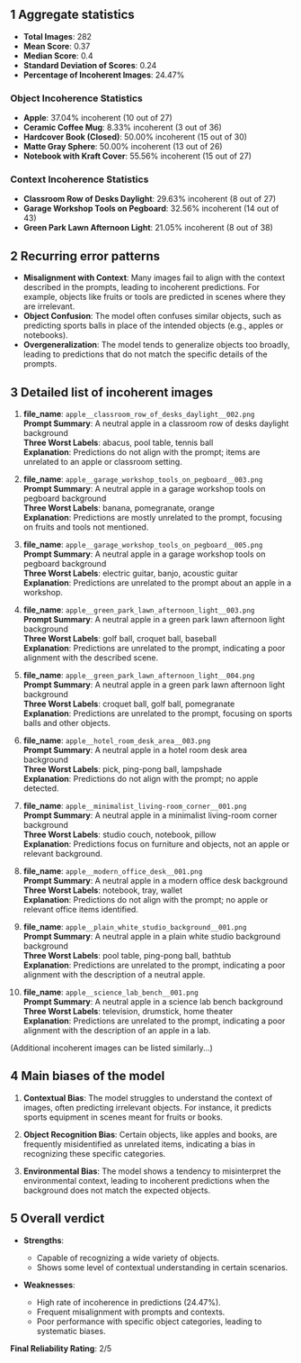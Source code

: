 ## 1 Aggregate statistics
- **Total Images**: 282
- **Mean Score**: 0.37
- **Median Score**: 0.4
- **Standard Deviation of Scores**: 0.24
- **Percentage of Incoherent Images**: 24.47%
  
### Object Incoherence Statistics
- **Apple**: 37.04% incoherent (10 out of 27)
- **Ceramic Coffee Mug**: 8.33% incoherent (3 out of 36)
- **Hardcover Book (Closed)**: 50.00% incoherent (15 out of 30)
- **Matte Gray Sphere**: 50.00% incoherent (13 out of 26)
- **Notebook with Kraft Cover**: 55.56% incoherent (15 out of 27)

### Context Incoherence Statistics
- **Classroom Row of Desks Daylight**: 29.63% incoherent (8 out of 27)
- **Garage Workshop Tools on Pegboard**: 32.56% incoherent (14 out of 43)
- **Green Park Lawn Afternoon Light**: 21.05% incoherent (8 out of 38)

## 2 Recurring error patterns
- **Misalignment with Context**: Many images fail to align with the context described in the prompts, leading to incoherent predictions. For example, objects like fruits or tools are predicted in scenes where they are irrelevant.
- **Object Confusion**: The model often confuses similar objects, such as predicting sports balls in place of the intended objects (e.g., apples or notebooks).
- **Overgeneralization**: The model tends to generalize objects too broadly, leading to predictions that do not match the specific details of the prompts.

## 3 Detailed list of incoherent images
1. **file_name**: `apple__classroom_row_of_desks_daylight__002.png`  
   **Prompt Summary**: A neutral apple in a classroom row of desks daylight background  
   **Three Worst Labels**: abacus, pool table, tennis ball  
   **Explanation**: Predictions do not align with the prompt; items are unrelated to an apple or classroom setting.

2. **file_name**: `apple__garage_workshop_tools_on_pegboard__003.png`  
   **Prompt Summary**: A neutral apple in a garage workshop tools on pegboard background  
   **Three Worst Labels**: banana, pomegranate, orange  
   **Explanation**: Predictions are mostly unrelated to the prompt, focusing on fruits and tools not mentioned.

3. **file_name**: `apple__garage_workshop_tools_on_pegboard__005.png`  
   **Prompt Summary**: A neutral apple in a garage workshop tools on pegboard background  
   **Three Worst Labels**: electric guitar, banjo, acoustic guitar  
   **Explanation**: Predictions are unrelated to the prompt about an apple in a workshop.

4. **file_name**: `apple__green_park_lawn_afternoon_light__003.png`  
   **Prompt Summary**: A neutral apple in a green park lawn afternoon light background  
   **Three Worst Labels**: golf ball, croquet ball, baseball  
   **Explanation**: Predictions are unrelated to the prompt, indicating a poor alignment with the described scene.

5. **file_name**: `apple__green_park_lawn_afternoon_light__004.png`  
   **Prompt Summary**: A neutral apple in a green park lawn afternoon light background  
   **Three Worst Labels**: croquet ball, golf ball, pomegranate  
   **Explanation**: Predictions are unrelated to the prompt, focusing on sports balls and other objects.

6. **file_name**: `apple__hotel_room_desk_area__003.png`  
   **Prompt Summary**: A neutral apple in a hotel room desk area background  
   **Three Worst Labels**: pick, ping-pong ball, lampshade  
   **Explanation**: Predictions do not align with the prompt; no apple detected.

7. **file_name**: `apple__minimalist_living-room_corner__001.png`  
   **Prompt Summary**: A neutral apple in a minimalist living-room corner background  
   **Three Worst Labels**: studio couch, notebook, pillow  
   **Explanation**: Predictions focus on furniture and objects, not an apple or relevant background.

8. **file_name**: `apple__modern_office_desk__001.png`  
   **Prompt Summary**: A neutral apple in a modern office desk background  
   **Three Worst Labels**: notebook, tray, wallet  
   **Explanation**: Predictions do not align with the prompt; no apple or relevant office items identified.

9. **file_name**: `apple__plain_white_studio_background__001.png`  
   **Prompt Summary**: A neutral apple in a plain white studio background background  
   **Three Worst Labels**: pool table, ping-pong ball, bathtub  
   **Explanation**: Predictions are unrelated to the prompt, indicating a poor alignment with the description of a neutral apple.

10. **file_name**: `apple__science_lab_bench__001.png`  
    **Prompt Summary**: A neutral apple in a science lab bench background  
    **Three Worst Labels**: television, drumstick, home theater  
    **Explanation**: Predictions are unrelated to the prompt, indicating a poor alignment with the description of an apple in a lab.

(Additional incoherent images can be listed similarly...)

## 4 Main biases of the model
1. **Contextual Bias**: The model struggles to understand the context of images, often predicting irrelevant objects. For instance, it predicts sports equipment in scenes meant for fruits or books.
  
2. **Object Recognition Bias**: Certain objects, like apples and books, are frequently misidentified as unrelated items, indicating a bias in recognizing these specific categories.

3. **Environmental Bias**: The model shows a tendency to misinterpret the environmental context, leading to incoherent predictions when the background does not match the expected objects.

## 5 Overall verdict
- **Strengths**:
  - Capable of recognizing a wide variety of objects.
  - Shows some level of contextual understanding in certain scenarios.

- **Weaknesses**:
  - High rate of incoherence in predictions (24.47%).
  - Frequent misalignment with prompts and contexts.
  - Poor performance with specific object categories, leading to systematic biases.

**Final Reliability Rating**: 2/5